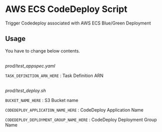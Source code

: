  # AWS ECS CodeDeploy Script

Trigger Codedeploy associated with AWS ECS Blue/Green Deployment

## Usage

You have to change below contents.<br /><br />

*prod/test_appspec.yaml*

`TASK_DEFINITION_ARN_HERE` : Task Definition ARN<br /><br />

*prod/test_deploy.sh*

`BUCKET_NAME_HERE` : S3 Bucket name

`CODEDEPLOY_APPLICATION_NAME_HERE` : CodeDeploy Application Name

`CODEDEPLOY_DEPLOYMENT_GROUP_NAME_HERE` : CodeDeploy Deployment Group Name
